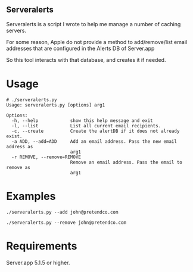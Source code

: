 ## Serveralerts

Serveralerts is a script I wrote to help me manage a number of caching servers.

For some reason, Apple do not provide a method to add/remove/list email addresses that are
configured in the Alerts DB of Server.app

So this tool interacts with that database, and creates it if needed.

# Usage

```
# ./serveralerts.py 
Usage: serveralerts.py [options] arg1

Options:
  -h, --help            show this help message and exit
  -l, --list            List all current email recipients.
  -c, --create          Create the alertDB if it does not already exist.
  -a ADD, --add=ADD     Add an email address. Pass the new email address as
                        arg1
  -r REMOVE, --remove=REMOVE
                        Remove an email address. Pass the email to remove as
                        arg1
```

# Examples
```
./serveralerts.py --add john@pretendco.com

./serveralerts.py --remove john@pretendco.com
```


# Requirements
Server.app 5.1.5 or higher.